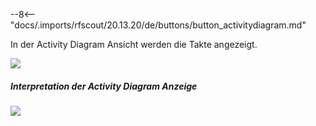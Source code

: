 
--8<-- "docs/.imports/rfscout/20.13.20/de/buttons/button_activitydiagram.md"

In der Activity Diagram Ansicht werden die Takte angezeigt.

![](Bilder/RF_SCOUT_process_analysis_activitydiagram_01.png)

##### Interpretation der Activity Diagram Anzeige

![](Bilder/RF_SCOUT_process_analysis_activitydiagram_02.png)
